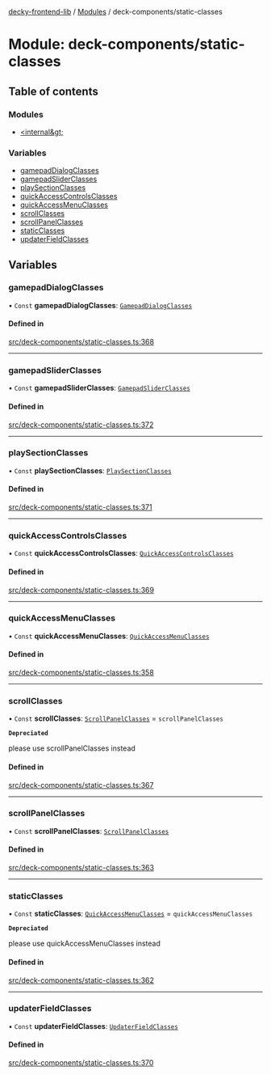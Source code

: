 [decky-frontend-lib](../README.md) / [Modules](../modules.md) / deck-components/static-classes

# Module: deck-components/static-classes

## Table of contents

### Modules

- [&lt;internal\&gt;](deck_components_static_classes._internal_.md)

### Variables

- [gamepadDialogClasses](deck_components_static_classes.md#gamepaddialogclasses)
- [gamepadSliderClasses](deck_components_static_classes.md#gamepadsliderclasses)
- [playSectionClasses](deck_components_static_classes.md#playsectionclasses)
- [quickAccessControlsClasses](deck_components_static_classes.md#quickaccesscontrolsclasses)
- [quickAccessMenuClasses](deck_components_static_classes.md#quickaccessmenuclasses)
- [scrollClasses](deck_components_static_classes.md#scrollclasses)
- [scrollPanelClasses](deck_components_static_classes.md#scrollpanelclasses)
- [staticClasses](deck_components_static_classes.md#staticclasses)
- [updaterFieldClasses](deck_components_static_classes.md#updaterfieldclasses)

## Variables

### gamepadDialogClasses

• `Const` **gamepadDialogClasses**: [`GamepadDialogClasses`](deck_components_static_classes._internal_.md#gamepaddialogclasses)

#### Defined in

[src/deck-components/static-classes.ts:368](https://github.com/SteamDeckHomebrew/decky-frontend-lib/blob/abbd3cd/src/deck-components/static-classes.ts#L368)

___

### gamepadSliderClasses

• `Const` **gamepadSliderClasses**: [`GamepadSliderClasses`](deck_components_static_classes._internal_.md#gamepadsliderclasses)

#### Defined in

[src/deck-components/static-classes.ts:372](https://github.com/SteamDeckHomebrew/decky-frontend-lib/blob/abbd3cd/src/deck-components/static-classes.ts#L372)

___

### playSectionClasses

• `Const` **playSectionClasses**: [`PlaySectionClasses`](deck_components_static_classes._internal_.md#playsectionclasses)

#### Defined in

[src/deck-components/static-classes.ts:371](https://github.com/SteamDeckHomebrew/decky-frontend-lib/blob/abbd3cd/src/deck-components/static-classes.ts#L371)

___

### quickAccessControlsClasses

• `Const` **quickAccessControlsClasses**: [`QuickAccessControlsClasses`](deck_components_static_classes._internal_.md#quickaccesscontrolsclasses)

#### Defined in

[src/deck-components/static-classes.ts:369](https://github.com/SteamDeckHomebrew/decky-frontend-lib/blob/abbd3cd/src/deck-components/static-classes.ts#L369)

___

### quickAccessMenuClasses

• `Const` **quickAccessMenuClasses**: [`QuickAccessMenuClasses`](deck_components_static_classes._internal_.md#quickaccessmenuclasses)

#### Defined in

[src/deck-components/static-classes.ts:358](https://github.com/SteamDeckHomebrew/decky-frontend-lib/blob/abbd3cd/src/deck-components/static-classes.ts#L358)

___

### scrollClasses

• `Const` **scrollClasses**: [`ScrollPanelClasses`](deck_components_static_classes._internal_.md#scrollpanelclasses) = `scrollPanelClasses`

**`Depreciated`**

please use scrollPanelClasses instead

#### Defined in

[src/deck-components/static-classes.ts:367](https://github.com/SteamDeckHomebrew/decky-frontend-lib/blob/abbd3cd/src/deck-components/static-classes.ts#L367)

___

### scrollPanelClasses

• `Const` **scrollPanelClasses**: [`ScrollPanelClasses`](deck_components_static_classes._internal_.md#scrollpanelclasses)

#### Defined in

[src/deck-components/static-classes.ts:363](https://github.com/SteamDeckHomebrew/decky-frontend-lib/blob/abbd3cd/src/deck-components/static-classes.ts#L363)

___

### staticClasses

• `Const` **staticClasses**: [`QuickAccessMenuClasses`](deck_components_static_classes._internal_.md#quickaccessmenuclasses) = `quickAccessMenuClasses`

**`Depreciated`**

please use quickAccessMenuClasses instead

#### Defined in

[src/deck-components/static-classes.ts:362](https://github.com/SteamDeckHomebrew/decky-frontend-lib/blob/abbd3cd/src/deck-components/static-classes.ts#L362)

___

### updaterFieldClasses

• `Const` **updaterFieldClasses**: [`UpdaterFieldClasses`](deck_components_static_classes._internal_.md#updaterfieldclasses)

#### Defined in

[src/deck-components/static-classes.ts:370](https://github.com/SteamDeckHomebrew/decky-frontend-lib/blob/abbd3cd/src/deck-components/static-classes.ts#L370)
